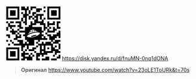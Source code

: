 ![qr.png](qr.png)
https://disk.yandex.ru/d/fnuMN-0nq1dONA


> **Оригинал** https://www.youtube.com/watch?v=23oLE1ToURk&t=70s

